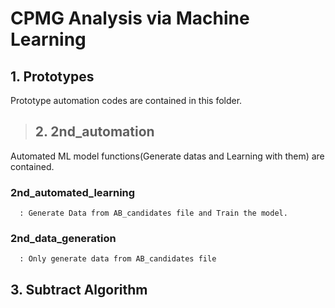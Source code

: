 CPMG Analysis via Machine Learning
==================================

## 1. Prototypes
Prototype automation codes are contained in this folder. 

> ## 2. 2nd_automation
Automated ML model functions(Generate datas and Learning with them) are contained.
 ### 2nd_automated_learning
      : Generate Data from AB_candidates file and Train the model.
 ### 2nd_data_generation
      : Only generate data from AB_candidates file
      
## 3. Subtract Algorithm
